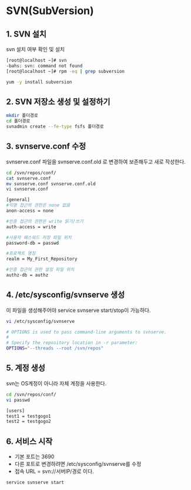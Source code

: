# SVN(SubVersion)

## 1. SVN 설치
svn 설치 여부 확인 및 설치

```sh
[root@localhost ~]# svn
-bahs: svn: command not found
[root@localhost ~]# rpm -eq | grep subversion
```

```sh
yum -y install subversion
```

## 2. SVN 저장소 생성 및 설정하기

```sh
mkdir 폴더경로
cd 폴더경로
svnadmin create --fe-type fsfs 폴더경로
```

## 3. svnserve.conf 수정
svnserve.conf 파일을 svnserve.conf.old 로 변경하여 보존해두고 새로 작성한다.

```sh
cd /svn/repos/conf/
cat svnserve.conf
mv svnserve.conf svnserve.conf.old
vi svnserve.conf
```
```sh
[general]
#익명 접근의 권한은 none 없음
anon-access = none 

#인증 접근의 권한은 write 읽기/쓰기
auth-access = write

#사용자 패스워드 저장 파일 위치
password-db = passwd

#프로젝트 명칭
realm = My_First_Repository

#인증 접근의 권한 설정 파일 위치
authz-db = authz
```

## 4. /etc/sysconfig/svnserve 생성
이 파일을 생성해주어야 service svnserve start/stop이 가능하다.

```sh
vi /etc/sysconfig/svnserve
```
```sh
# OPTIONS is used to pass command-line arguments to svnserve.
#
# Specify the repository location in -r parameter:
OPTIONS="--threads --root /svn/repos"
```

## 5. 계정 생성
svn는 OS계정이 아니라 자체 계정을 사용한다.
```sh
cd /svn/repos/conf/
vi passwd
```
```sh
[users]
test1 = testgogo1
test2 = testgogo2
```

## 6. 서비스 시작
-  기본 포트는  3690
-  다른 포트로 변경하려면 /etc/sysconfig/svnserve를 수정
-  접속 URL = svn://서버IP/경로 이다.
```sh
service svnserve start
```
